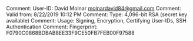 Comment: User-ID:	David Molnar <molnardavid84@gmail.com>
Comment: Valid from:	8/22/2019 10:12 PM
Comment: Type:	4,096-bit RSA (secret key available)
Comment: Usage:	Signing, Encryption, Certifying User-IDs, SSH Authentication
Comment: Fingerprint:	F0790C0868BDBAB8EE33F9CE50FB7FEB00F97588
